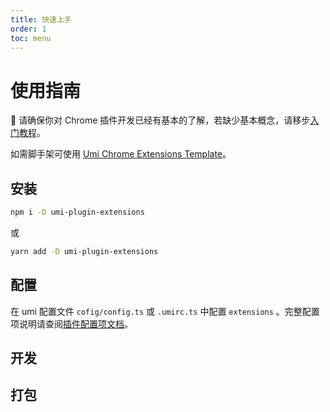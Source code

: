 ```yaml
---
title: 快速上手
order: 1
toc: menu
---
```


# 使用指南

🏮 请确保你对 Chrome 插件开发已经有基本的了解，若缺少基本概念，请移步[入门教程](/tutorial)。

如需脚手架可使用 [Umi Chrome Extensions Template](https://github.com/arvinxx/umi-chrome-extensions-template)。

## 安装

```bash
npm i -D umi-plugin-extensions
```

或

```bash
yarn add -D umi-plugin-extensions
```

## 配置

在 umi 配置文件 `cofig/config.ts` 或 `.umirc.ts` 中配置 `extensions` 。完整配置项说明请查阅[插件配置项文档](/api/interfaces/extensionsplugin-config)。

## 开发

## 打包

